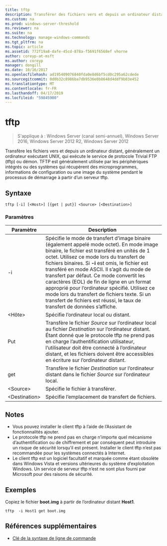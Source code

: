 ```yaml
---
title: tftp
description: Transférer des fichiers vers et depuis un ordinateur distant.
ms.custom: na
ms.prod: windows-server-threshold
ms.reviewer: na
ms.suite: na
ms.technology: manage-windows-commands
ms.tgt_pltfrm: na
ms.topic: article
ms.assetid: 772f19a8-dafe-45cd-878a-f5691f6568ef vhorne
author: coreyp-at-msft
ms.author: coreyp
manager: dongill
ms.date: 10/16/2017
ms.openlocfilehash: ad195409076840fda0e8d6bf5cd0c295a62cdede
ms.sourcegitcommit: 0d0b32c8986ba7db9536e0b8648d4ddf9b03e452
ms.translationtype: MT
ms.contentlocale: fr-FR
ms.lasthandoff: 04/17/2019
ms.locfileid: "59845900"
---
```

# <a name="tftp"></a>tftp

>S'applique à : Windows Server (canal semi-annuel), Windows Server 2016, Windows Server 2012 R2, Windows Server 2012

Transfère les fichiers vers et depuis un ordinateur distant, généralement un ordinateur exécutant UNIX, qui exécute le service de protocole Trivial FTP (tftp) ou démon. TFTP est généralement utilisée par les périphériques intégrés ou des systèmes qui récupèrent des microprogrammes, informations de configuration ou une image du système pendant le processus de démarrage à partir d’un serveur tftp.   

## <a name="syntax"></a>Syntaxe  
```  
tftp [-i] [<Host>] [{get | put}] <Source> [<Destination>]  
```  

### <a name="parameters"></a>Paramètres  
|Paramètre|Description|  
|-------|--------|  
|-i|Spécifie le mode de transfert d’image binaire (également appelé mode octet). En mode image binaire, le fichier est transféré en unités de 1 octet. Utilisez ce mode lors du transfert de fichiers binaires. Si **-i** est omis, le fichier est transféré en mode ASCII. Il s’agit du mode de transfert par défaut. Ce mode convertit les caractères (EOL) de fin de ligne en un format approprié pour l’ordinateur spécifié. Utilisez ce mode lors du transfert de fichiers texte. Si un transfert de fichiers est réussi, le taux de transfert de données s’affiche.|  
|\<Hôte\>|Spécifie l’ordinateur local ou distant.|  
|Put|Transfère le fichier *Source* sur l’ordinateur local au fichier *Destination* sur l’ordinateur distant. Étant donné que le protocole tftp ne prend pas en charge l’authentification utilisateur, l’utilisateur doit être connecté à l’ordinateur distant, et les fichiers doivent être accessibles en écriture sur l’ordinateur distant.|  
|get|Transfère le fichier *Destination* sur l’ordinateur distant dans le fichier *Source* sur l’ordinateur local.|  
|\<Source\>|Spécifie le fichier à transférer.|  
|\<Destination\>|Spécifie l’emplacement de transfert de fichiers.|  

## <a name="remarks"></a>Notes  
-   Vous pouvez installer le client tftp à l’aide de l’Assistant de fonctionnalités ajouter.  
-   Le protocole tftp ne prend pas en charge n’importe quel mécanisme d’authentification ou de chiffrement et par conséquent peut introduire un risque de sécurité lorsqu’il est présent. Installer le client tftp n’est pas recommandée pour les systèmes connectés à Internet.  
-   Le client tftp est un logiciel facultatif et marquée comme étant obsolète dans Windows Vista et versions ultérieures du système d’exploitation Windows. Un service de serveur tftp n’est ne sont plus fourni par Microsoft pour des raisons de sécurité.  

## <a name="BKMK_Examples"></a>Exemples  
Copiez le fichier **boot.img** à partir de l’ordinateur distant **Host1**.  
```  
tftp  -i Host1 get boot.img  
```  

## <a name="additional-references"></a>Références supplémentaires  
-   [Clé de la syntaxe de ligne de commande](command-line-syntax-key.md)  
